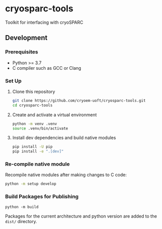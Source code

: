 cryosparc-tools
===

Toolkit for interfacing with cryoSPARC

## Development

### Prerequisites

* Python >= 3.7
* C compiler such as GCC or Clang

### Set Up

1. Clone this repository
   ```sh
   git clone https://github.com/cryoem-uoft/cryosparc-tools.git
   cd cryosparc-tools
   ```
2. Create and activate a virtual environment
   ```sh
   python -m venv .venv
   source .venv/bin/activate
   ```
3. Install dev dependencies and build native modules
   ```sh
   pip install -U pip
   pip install -e ".[dev]"
   ```

### Re-compile native module

Recompile native modules after making changes to C code:

```sh
python -m setup develop
```

### Build Packages for Publishing

```
python -m build
```

Packages for the current architecture and python version are added to the
`dist/` directory.
